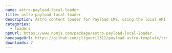 ```yaml
---
name: astro-payload-local-loader
title: astro-payload-local-loader
description: Astro content loader for Payload CMS, using the local API
categories:
  - loaders
npmUrl: https://www.npmjs.com/package/astro-payload-local-loader
homepageUrl: https://github.com/jliguori1312/payload-astro-template/tree/main/astro-payload-local-loader
downloads: 7
---
```


